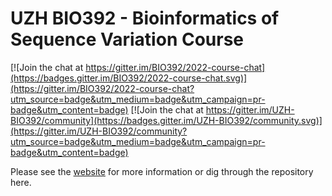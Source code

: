 # UZH BIO392 - Bioinformatics of Sequence Variation Course

[![Join the chat at https://gitter.im/BIO392/2022-course-chat](https://badges.gitter.im/BIO392/2022-course-chat.svg)](https://gitter.im/BIO392/2022-course-chat?utm_source=badge&utm_medium=badge&utm_campaign=pr-badge&utm_content=badge) [![Join the chat at https://gitter.im/UZH-BIO392/community](https://badges.gitter.im/UZH-BIO392/community.svg)](https://gitter.im/UZH-BIO392/community?utm_source=badge&utm_medium=badge&utm_campaign=pr-badge&utm_content=badge)

Please see the [website](https://compbiozurich.org/courses/UZH-BIO392/) for more information or dig through the repository here.

